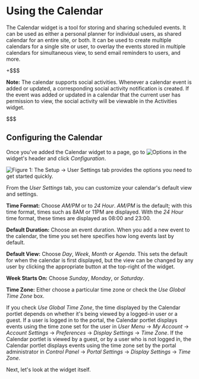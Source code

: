 # Using the Calendar [](id=using-the-calendar) 

The Calendar widget is a tool for storing and sharing scheduled events. It can
be used as either a personal planner for individual users, as shared calendar
for an entire site, or both. It can be used to create multiple calendars for
a single site or user, to overlay the events stored in multiple calendars for
simultaneous view, to send email reminders to users, and more.

+$$$

**Note:** The calendar supports social activities. Whenever a calendar event
is added or updated, a corresponding social activity notification is created. If
the event was added or updated in a calendar that the current user has
permission to view, the social activity will be viewable in the Activities
widget. 

$$$

## Configuring the Calendar[](id=configuring-the-calendar-portlet)

Once you've added the Calendar widget to a page, go to
![Options](../../images/icon-app.options.png) in the widget's header and click
*Configuration*.<!--deleted references to tabs because there isn't any material
here on the Display Settings and RSS tabs -NR-->

![Figure 1: The Setup &rarr; User Settings tab provides the options you need to get started quickly.](../../images/new-calendar-configuration.png)

From the *User Settings* tab, you can customize your calendar's default
view and settings. 

**Time Format:** Choose *AM/PM* or to *24 Hour*. *AM/PM* is the default; with
this time format, times such as 8AM or 11PM are displayed. With the *24 Hour*
time format, these times are displayed as 08:00 and 23:00.

**Default Duration:** Choose an event duration. When you add a new event
to the calendar, the time you set here specifies how long events last by
default.

**Default View:** Choose *Day*, *Week*, *Month* or *Agenda*. This sets the
default for when the calendar is first displayed, but the view can be changed
by any user by clicking the appropriate button at the top-right of the widget.

**Week Starts On:** Choose *Sunday*, *Monday*, or *Saturday*. 

**Time Zone:** Either choose a particular time zone or check the *Use Global
Time Zone* box.

If you check *Use Global Time Zone*, the time displayed by the Calendar portlet
depends on whether it's being viewed by a logged-in user or a guest. If a user
is logged in to the portal, the Calendar portlet displays events using the time
zone set for the user in *User Menu* &rarr; *My Account* &rarr; *Account
Settings* &rarr; *Preferences* &rarr; *Display Settings* &rarr; *Time Zone*. If
the Calendar portlet is viewed by a guest, or by a user who is not logged in,
the Calendar portlet displays events using the time zone set by the portal
administrator in *Control Panel* &rarr; *Portal Settings* &rarr; *Display
Settings* &rarr; *Time Zone*.

Next, let's look at the widget itself.
